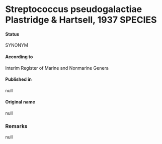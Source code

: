 Streptococcus pseudogalactiae Plastridge & Hartsell, 1937 SPECIES
=======

#### Status
SYNONYM

#### According to
Interim Register of Marine and Nonmarine Genera

#### Published in
null

#### Original name
null

### Remarks
null
